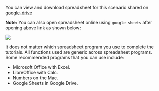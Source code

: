 You can view and download spreadsheet for this scenario shared on [google-drive](https://drive.google.com/open?id=1oznxJkVc9vCg6JnWn6yZB8zqcBnQKqsS)

**Note:** You can also open spreadsheet online using `google sheets` after opening above link as shown below:

![](https://github.com/fenago/katacoda-scenarios/raw/master/master-machine-learning-algorithms/1.JPG)

It does not matter which spreadsheet program you use to complete the tutorials. All functions
used are generic across spreadsheet programs. Some recommended programs that you can use
include:
- Microsoft Office with Excel.
- LibreOffice with Calc.
- Numbers on the Mac.
- Google Sheets in Google Drive.